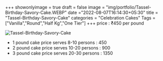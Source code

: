 +++
showonlyimage = true
draft = false
image = "img/portfolio/Tassel-Birthday-Savory-Cake.WEBP"
date ="2022-08-07T16:14:30+05:30"
title = "Tassel-Birthday-Savory-Cake"
categories = "Celebration Cakes"
Tags = ["Vanilla","Round","Half Kg","One Tier"]
+++
price : ₹450 per pound
<!--more-->
![Tassel-Birthday-Savory-Cake](/img/portfolio/Tassel-Birthday-Savory-Cake.WEBP)
* 1 pound cake price serves 8-10 persons : 450
* 2 pound cake price serves 10-20 persons : 900
* 3 pound cake price serves 20-30 persons : 1350
